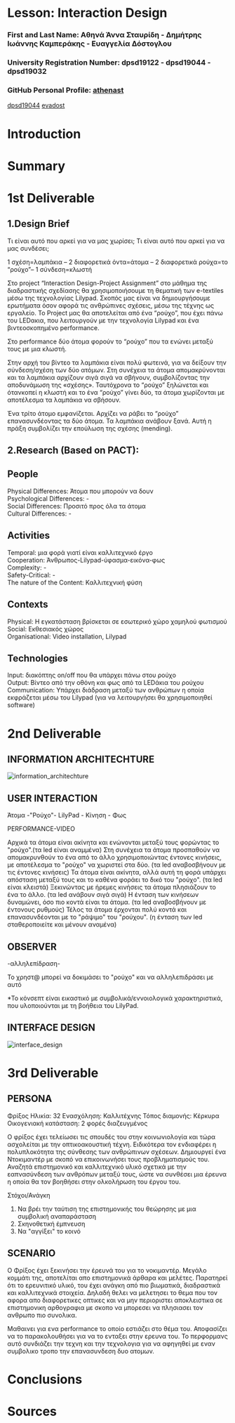 # Lesson: Interaction Design

### First and Last Name: Αθηνά Άννα Σταυρίδη - Δημήτρης Ιωάννης Καμπεράκης - Ευαγγελία Δόστογλου 
### University Registration Number: dpsd19122 - dpsd19044 - dpsd19032
### GitHub Personal Profile: <a href="https://github.com/athenast ">athenast</a> 
<a href="https://github.com/dpsd19044">dpsd19044</a> 
<a href="https://github.com/evadost">evadost</a>   

# Introduction

# Summary


# 1st Deliverable

1.Design Brief
-------------------------
Τι είναι αυτό που αρκεί για να μας χωρίσει;
Τι είναι αυτό που αρκεί για να μας συνδέσει;

1 σχέση=λαμπάκια – 2 διαφορετικά όντα=άτομα – 2 διαφορετικά ρούχα=το “ρούχο”– 1 σύνδεση=κλωστή 

Στο project “Interaction Design-Project Assignment” στο μάθημα της διαδραστικής σχεδίασης θα χρησιμοποιήσουμε τη θεματική των e-textiles μέσω της τεχνολογίας Lilypad. Σκοπός μας είναι να δημιουργήσουμε ερωτήματα όσον αφορά τις ανθρώπινες σχέσεις, μέσω της τέχνης ως εργαλείο. 
Το Project μας θα αποτελείται από ένα “ρούχο”, που έχει πάνω του LEDακια, που λειτουργούν με την τεχνολογία Lilypad και ένα βιντεοσκοπημένο performance. 

Στο performance δύο άτομα φορούν το “ρούχο” που τα ενώνει μεταξύ τους με μια κλωστή.

Στην αρχή του βίντεο τα λαμπάκια είναι πολύ φωτεινά, για να δείξουν την σύνδεση/σχέση των δύο ατόμων. Στη συνέχεια τα άτομα απομακρύνονται και τα λαμπάκια αρχίζουν σιγά σιγά να σβήνουν, συμβολίζοντας την αποδυνάμωση της «σχέσης». Ταυτόχρονα το “ρούχο” ξηλώνεται και ότανκοπεί η κλωστή και το ένα “ρούχο” γίνει δύο, τα άτομα χωρίζονται με αποτέλεσμα τα λαμπάκια να σβήσουν.

Ένα τρίτο άτομο εμφανίζεται. Αρχίζει να ράβει το “ρούχο” επανασυνδέοντας τα δύο άτομα. Τα λαμπάκια ανάβουν ξανά. Αυτή η πράξη συμβολίζει την επούλωση της σχέσης (mending).

2.Research (Based on PACT):
-------------------------

People
-------------------------
Physical Differences: Άτομα που μπορούν να δουν <br>
Psychological Differences: - <br>
Social Differences: Προσιτό προς όλα τα άτομα <br>
Cultural Differences: - <br>

Activities
-------------------------
Temporal: μια φορά γιατί είναι καλλιτεχνικό έργο <br>
Cooperation: Άνθρωπος-Lilypad-ύφασμα-εικόνα-φως <br>
Complexity: - <br>
Safety-Critical: - <br>
The nature of the Content: Καλλιτεχνική φύση

Contexts
-------------------------
Physical: Η εγκατάσταση βρίσκεται σε εσωτερικό χώρο χαμηλού φωτισμού <br>
Social: Εκθεσιακός χώρος <br>
Organisational: Video installation, Lilypad

Technologies
-------------------------
Input: διακόπτης on/off που θα υπάρχει πάνω στου ρούχο <br>
Output: Βίντεο από την οθόνη και φως από τα LEDάκια του ρούχου <br>
Communication: Υπάρχει διάδραση μεταξύ των ανθρώπων η οποία εκφράζεται μέσω του Lilypad (για να λειτουργήσει θα χρησιμοποιηθεί software)


# 2nd Deliverable

INFORMATION ARCHITECHTURE
-------------------------
![information_architechture](https://user-images.githubusercontent.com/101419410/167389558-2b40cd7a-e090-45fe-bf99-4eb4fe77f872.png)



USER INTERACTION
-------------------------
Άτομα -"Ρούχο"- LilyPad - Κίνηση - Φως

PERFORMANCE-VIDEO

Αρχικά τα άτομα είναι ακίνητα και ενώνονται μεταξύ τους φορώντας το "ρούχο".(τα led είναι αναμμένα)
Στη συνέχεια τα άτομα προσπαθούν να απομακρυνθούν το ένα από το άλλο χρησιμοποιώντας έντονες κινήσεις, με αποτέλεσμα το "ρούχο" να χωριστεί στα δύο. (τα led αναβοσβήνουν με τις έντονες κινήσεις)
Τα άτομα είναι ακίνητα, αλλά αυτή τη φορά υπάρχει απόσταση μεταξύ τους και το καθένα φοράει το δικό του "ρούχο". (τα led είναι κλειστά)
Ξεκινώντας με ήρεμες κινήσεις τα άτομα πλησιάζουν το ένα το άλλο. (τα led ανάβουν σιγά σιγά)
Η ένταση των κινήσεων δυναμώνει, όσο πιο κοντά είναι τα άτομα. (τα led αναβοσβήνουν με έντονους ρυθμούς)
Τέλος τα άτομα έρχονται πολύ κοντά και επανασυνδέονται με το "ράψιμο" του "ρούχου". (η ένταση των led σταθεροποιείτε και μένουν αναμένα)


OBSERVER
-------------------------
-αλληλεπίδραση-

Το χρηστ@ μπορεί να δοκιμάσει το "ρούχο" και να αλληλεπιδράσει με αυτό


*Το κόνσεπτ είναι εικαστικό με συμβολικά/εννοιολογικά χαρακτηριστικά, που υλοποιούνται με τη βοήθεια του LilyPad.






INTERFACE DESIGN
-------------------------
![interface_design](https://user-images.githubusercontent.com/101419410/167390022-28378acf-73ee-412a-8f65-24a3119712e8.PNG)


# 3rd Deliverable 

PERSONA
-------------------------
Φρίξος 
Hλικία: 32
Ενασχόληση: Καλλιτέχνης
Τόπος διαμονής: Κέρκυρα
Oικογενιακή κατάσταση: 2 φορές διαζευγμένος 

Ο φρίξος έχει τελείωσει τις σπουδές του στην κοινωνιολογία και τώρα ασχολείται με την οπτικοακουστική τέχνη.
Ειδικότερα τον ενδιαφέρει η πολυπλοκότητα της σύνθεσης των ανθρώπινων σχέσεων. 
Δημιουργεί ένα Ντοκιμαντέρ με σκοπό να επικοινωνήσει τους προβληματισμούς του.
Αναζητά επιστημονικό και καλλιτεχνικό υλικό σχετικά με την εαπνασύνδεση 
των ανθρόπων μεταξύ τους, ώστε να συνθέσει μια έρευνα η οποία θα τον βοηθήσει στην ολκολήρωση του έργου του.

Στόχοι/Ανάγκη
1) Να βρέι την ταύτιση της επιστημονικής του θεώρησης με μια συμβολική αναπαράσταση
2) Σκηνοθετική έμπνευση
3) Να "αγγίξει" το κοινό 
  

SCENARIO
-------------------------
Ο Φρίξος έχει ξεκινήσει την έρευνά του για το νοκιμαντέρ.
Μεγάλο κομμάτι της, αποτελίται απο επιστημονικά άρθαρα και μελέτες.
Παρατηρεί ότι το ερευνιτικό υλικό, του έχει ανάγκη από πιο βιωματικά, διαδραστικά και καλλιτεχνικά στοιχεία.
Δηλαδή θελει να μελετησει το θεμα που τον αφορα απο διαφορετικες οπτικες και να μην περιοριστει αποκλειστικα σε επιστημονικη αρθογραφια 
με σκοπο να μπορεσει να πλησιασει τον ανθρωπο πιο συνολικα.

Μαθαινει για ενα performance το οποίο εστιάζει στο θέμα του. 
Αποφασίζει να το παρακολουθήσει για να το ενταξει στην ερευνα του.
Το περφορμανς αυτό συνδιάζει την τεχνη και την τεχνολογια για να αφηγηθεί με εναν συμβολικο τροπο την επανασυνδεση δυο ατομων.




# Conclusions


# Sources
